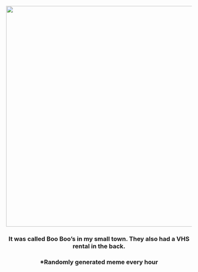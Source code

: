 <p align="center">
        <img src="https://i.redd.it/ffjus7pnzqh91.jpg" width="600" height="600">
        </p>
        <h3 align="center">It was called Boo Boo’s in my small town. They also had a VHS rental in the back.</h3>
        <h3 align="center">*Randomly generated meme every hour</h3>
    